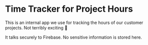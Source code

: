 # Time Tracker for Project Hours

This is an internal app we use for tracking the hours of our customer projects.
Not terribly exciting 🙂

It talks securely to Firebase. No sensitive information is stored here.